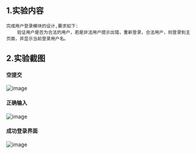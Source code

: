 ## 1.实验内容
    完成用户登录模块的设计,要求如下:
        验证用户是否为合法的用户，若是非法用户提示出错，重新登录，合法用户，则登录到主页面，并显示当前登录用户名。
## 2.实验截图
#### 空提交
![image](https://note.youdao.com/yws/public/resource/19c2a9e911ccc641ec9d8c64cf2cd1e7/xmlnote/8949CB872B34425BB83B200C3F47B3A7/16)
#### 正确输入
![image](https://note.youdao.com/yws/public/resource/19c2a9e911ccc641ec9d8c64cf2cd1e7/xmlnote/416CF50CA1D4481BB117EF08DAC14C21/18)
#### 成功登录界面
![image](https://note.youdao.com/yws/public/resource/19c2a9e911ccc641ec9d8c64cf2cd1e7/xmlnote/06658E5A44A2478A87748A51B4D0DB53/20)
